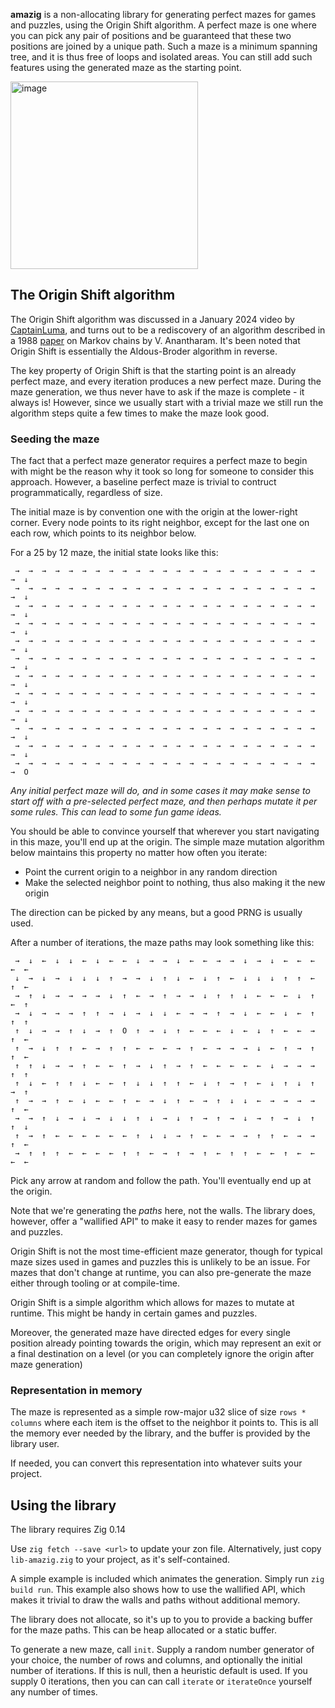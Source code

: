 **amazig** is a non-allocating library for generating perfect mazes for games and puzzles, using the 
Origin Shift algorithm. A perfect maze is one where you can pick any pair of positions and 
be guaranteed that these two positions are joined by a unique path. Such a maze
is a minimum spanning tree, and it is thus free of loops and isolated areas.
You can still add such features using the generated maze as the starting point.

<img width="300" alt="image" src="https://github.com/user-attachments/assets/bb56d5de-80f0-4478-9aa0-9caf297fc1f2" />

## The Origin Shift algorithm
The Origin Shift algorithm was discussed in a January 2024 video by [CaptainLuma](https://www.youtube.com/watch?v=zbXKcDVV4G0), and
turns out to be a rediscovery of an algorithm described in a 1988 [paper](https://people.eecs.berkeley.edu/~ananth/1987-1989/MC_TreeTheorem.pdf)
on Markov chains by V. Anantharam. It's been noted that Origin Shift is essentially the Aldous-Broder algorithm in reverse.

The key property of Origin Shift is that the starting point is an already perfect maze, and every iteration produces a new perfect maze.
During the maze generation, we thus never have to ask if the maze is complete - it always is! However, since we usually start with a trivial
maze we still run the algorithm steps quite a few times to make the maze look good.

### Seeding the maze
The fact that a perfect maze generator requires a perfect maze to begin with might be the reason
why it took so long for someone to consider this approach. However, a baseline perfect maze is trivial 
to contruct programmatically, regardless of size.

The initial maze is by convention one with the origin at the lower-right corner. Every
node points to its right neighbor, except for the last one on each row, which points to
its neighbor below.

For a 25 by 12 maze, the initial state looks like this:
``` 
 →  →  →  →  →  →  →  →  →  →  →  →  →  →  →  →  →  →  →  →  →  →  →  →  ↓
 →  →  →  →  →  →  →  →  →  →  →  →  →  →  →  →  →  →  →  →  →  →  →  →  ↓
 →  →  →  →  →  →  →  →  →  →  →  →  →  →  →  →  →  →  →  →  →  →  →  →  ↓
 →  →  →  →  →  →  →  →  →  →  →  →  →  →  →  →  →  →  →  →  →  →  →  →  ↓
 →  →  →  →  →  →  →  →  →  →  →  →  →  →  →  →  →  →  →  →  →  →  →  →  ↓
 →  →  →  →  →  →  →  →  →  →  →  →  →  →  →  →  →  →  →  →  →  →  →  →  ↓
 →  →  →  →  →  →  →  →  →  →  →  →  →  →  →  →  →  →  →  →  →  →  →  →  ↓
 →  →  →  →  →  →  →  →  →  →  →  →  →  →  →  →  →  →  →  →  →  →  →  →  ↓
 →  →  →  →  →  →  →  →  →  →  →  →  →  →  →  →  →  →  →  →  →  →  →  →  ↓
 →  →  →  →  →  →  →  →  →  →  →  →  →  →  →  →  →  →  →  →  →  →  →  →  ↓
 →  →  →  →  →  →  →  →  →  →  →  →  →  →  →  →  →  →  →  →  →  →  →  →  ↓
 →  →  →  →  →  →  →  →  →  →  →  →  →  →  →  →  →  →  →  →  →  →  →  →  O
```

*Any initial perfect maze will do, and in some cases it may make sense to start off
with a pre-selected perfect maze, and then perhaps mutate it per some rules. This can
lead to some fun game ideas.*

You should be able to convince yourself that wherever you start navigating in this maze,
you'll end up at the origin. The simple maze mutation algorithm below maintains
this property no matter how often you iterate:

* Point the current origin to a neighbor in any random direction
* Make the selected neighbor point to nothing, thus also making it the new origin

The direction can be picked by any means, but a good PRNG is usually used.

After a number of iterations, the maze paths may look something like this:

```
 →  ↓  ←  ↓  ↓  ←  ↓  ←  ←  ↓  →  →  ↓  ←  ←  →  →  ↓  →  ↓  ←  ←  ←  ←  ←
 ↓  →  ↓  →  ↓  ↓  ↓  ↑  →  →  ↓  ↑  ↓  ←  ↓  ↑  ←  ↓  ↓  ↓  ↑  ↑  ←  ↑  ←
 →  ↑  ↓  →  →  →  →  ↓  ↑  ←  →  ↑  →  →  ↓  ↑  ↑  ↓  ←  ←  ←  ↓  ↑  ←  ↑
 →  ↓  →  →  →  ↑  ↑  →  ↓  →  ↓  ↓  ←  →  →  ↑  →  ↓  ←  ←  ↓  ←  ↑  ↑  ↑
 ↑  ↓  →  →  ↑  ↓  →  ↑  O  ↑  →  ↓  ↑  ←  ←  ←  ↓  ←  ↓  ↑  ←  ←  →  ↑  ←
 ↑  →  ↓  ↑  ↑  ←  →  ↑  ↑  ←  ←  ←  →  ↑  ←  →  →  →  ↓  ←  ↑  →  ↑  ↑  ←
 ↑  ↑  ↓  →  →  ↑  ←  ←  ↑  →  ↓  ↑  →  ↑  ←  ←  ←  ←  ←  ↓  →  →  →  ↑  ↑
 ↑  ↓  ←  ↑  ↑  ↓  ←  ←  ↑  ↓  ↓  ↑  ↑  ←  ↓  ↑  →  ↑  ←  ↓  ↑  ↓  ↑  →  ↑
 ↑  →  →  ↑  ←  ↓  ←  ←  ↑  ←  →  ↓  ↑  ←  →  ↑  ↓  ↓  ←  →  →  →  →  ↑  ←
 →  →  ↑  ↓  →  ↓  →  ↓  ↓  ↑  ↓  →  ↓  ↑  →  ↑  →  ↓  →  ↑  →  ↓  ↑  ↑  ↓
 ↑  →  ↑  ←  ←  ←  ←  ←  ←  ↑  ↓  ↓  →  ↑  ←  ←  →  →  ↑  ↑  ←  →  →  ↑  ←
 →  ↑  ↑  ↑  ←  ←  ←  ←  ↑  ↑  ←  →  ↑  →  ↑  ←  ↑  ↑  ←  ←  ↑  ←  ←  ←  ←
```

Pick any arrow at random and follow the path. You'll eventually end up at the origin.

Note that we're generating the *paths* here, not the walls. The library does, however,
offer a "wallified API" to make it easy to render mazes for games and puzzles.

Origin Shift is not the most time-efficient maze generator, though for typical maze sizes used in
games and puzzles this is unlikely to be an issue. For mazes that don't change at runtime, you can also pre-generate
the maze either through tooling or at compile-time.

Origin Shift is a simple algorithm which allows for mazes to mutate at runtime.
This might be handy in certain games and puzzles.

Moreover, the generated maze have directed edges for every single position already pointing towards the
origin, which may represent an exit or a final destination on a level (or you can completely ignore the origin after maze generation)

### Representation in memory
The maze is represented as a simple row-major u32 slice of size `rows * columns` where each item is the offset to
the neighbor it points to. This is all the memory ever needed by the library, and the buffer is provided by the library user.

If needed, you can convert this representation into whatever suits your project.

## Using the library
The library requires Zig 0.14 

Use `zig fetch --save <url>` to update your zon file. Alternatively, just copy `lib-amazig.zig` to your
project, as it's self-contained.

A simple example is included which animates the generation. Simply run `zig build run`. This example also shows how
to use the wallified API, which makes it trivial to draw the walls and paths without additional memory.

The library does not allocate, so it's up to you to provide a backing buffer for the maze paths. This can
be heap allocated or a static buffer.

To generate a new maze, call `init`. Supply a random number generator of your choice, the number of rows and columns,
and optionally the initial number of iterations. If this is null, then a heuristic default is used. If you supply 0 iterations, then you
can can call `iterate` or `iterateOnce` yourself any number of times.
